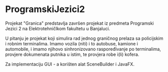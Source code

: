 # ProgramskiJezici2
Projekat "Granica" predstavlja završen projekat iz predmeta Programski Jezici 2 na Elektrotehničlkom fakultetu u Banjaluci.

U pitanju je projekat koji simulira rad jednog graničnog prelaza sa policijskim i robnim terminalima. 
Imamo vozila (niti) i to autobuse, kamione i automobile, i imamo njihovo sinhronizovano raspoređivanje po terminalima, provjere dokumenata putnika u istim, te provjera robe i(li) kofera.

Za implementaciju GUI - a korišten alat SceneBuilder i JavaFX.
